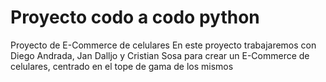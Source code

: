 # Proyecto codo a codo python

Proyecto de E-Commerce de celulares
En este proyecto trabajaremos con Diego Andrada, Jan Dalljo y Cristian Sosa para crear un E-Commerce de celulares, centrado en el tope de gama de los mismos
